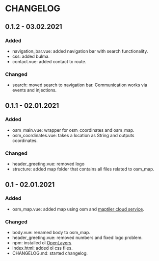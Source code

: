 # CHANGELOG

## 0.1.2 - 03.02.2021

### Added
* navigation_bar.vue: added navigation bar with search functionality.
* css: added bulma.
* contact.vue: added contact to route.

### Changed
* search: moved search to navigation bar. Communication works via events and injections.

## 0.1.1 - 02.01.2021

### Added
* osm_main.vue: wrapper for osm_coordinates and osm_map.
* osm_coordinates.vue: takes a location as String and outputs coordinates.

### Changed
* header_greeting.vue: removed logo
* structure: added map folder that contains all files related to osm_map.


## 0.1 - 02.01.2021

### Added
* osm_map.vue: added map using osm and [maptiler cloud service](https://cloud.maptiler.com/).

### Changed
* body.vue: renamed body to osm_map.
* header_greeting.vue: removed numbers and fixed logo problem.
* npm: installed ol [OpenLayers](https://openlayers.org/).
* index.html: added ol css files.
* CHANGELOG.md: started changelog.

